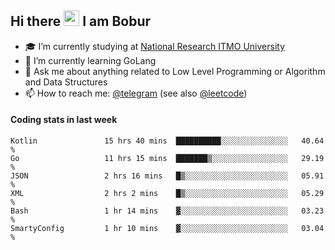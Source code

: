## Hi there <img src="https://media.giphy.com/media/hvRJCLFzcasrR4ia7z/giphy.gif" width="25px"> I am Bobur

- :mortar_board: I’m currently studying at [National Research ITMO University](https://itmo.ru/)
- :seedling: I’m currently learning GoLang
- :speech_balloon: Ask me about anything related to Low Level Programming or Algorithm and Data Structures
- :mailbox: How to reach me: [@telegram](https://t.me/bobur_zakirov) (see also [@leetcode](https://leetcode.com/insanis/))      

#### Coding stats in last week

<!--START_SECTION:waka-->

```text
Kotlin               15 hrs 40 mins  ██████████░░░░░░░░░░░░░░░   40.64 %
Go                   11 hrs 15 mins  ███████▒░░░░░░░░░░░░░░░░░   29.19 %
JSON                 2 hrs 16 mins   █▒░░░░░░░░░░░░░░░░░░░░░░░   05.91 %
XML                  2 hrs 2 mins    █▒░░░░░░░░░░░░░░░░░░░░░░░   05.29 %
Bash                 1 hr 14 mins    ▓░░░░░░░░░░░░░░░░░░░░░░░░   03.23 %
SmartyConfig         1 hr 10 mins    ▓░░░░░░░░░░░░░░░░░░░░░░░░   03.04 %
```

<!--END_SECTION:waka-->
